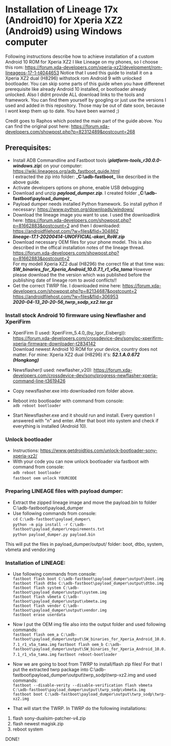 # Installation of Lineage 17x (Android10) for Xperia XZ2 (Android9) using Windows computer
Following instructions describe how to achieve installation of a custom Android 10 ROM for Xperia XZ2
I like Lineage on my phones, so I choose this rom:
https://forum.xda-developers.com/xperia-xz2/development/rom-lineageos-17-1-t4044653
Notice that I used this guide to install it on a Xperia XZ2 dual (H8296) withstock rom Android 9 with unlocked bootloader. You can skip some parts of this guide when you have differenet prerequisite like already Android 10 installed, or bootloader already unlocked. Also I didnt provide ALL download links to the tools and framework. You can find them yourself by googling or just use the versions I used and added in this repository. Those may be out of date soon, because I wont keep them up to date. You have been warned ;)

Credit goes to Raphos which posted the main part of the guide above. You can find the original post here:
https://forum.xda-developers.com/showpost.php?p=82312489&postcount=268


## Prerequisites:
- Install ADB Commandline and Fastboot tools (___platform-tools_r30.0.0-windows.zip___) on your computer: https://wiki.lineageos.org/adb_fastboot_guide.html  
I extracted the zip into folder: ___C:\adb-fastboot\___  like described in the above guide.
- Activate developers options on phone, enable USB debugging
- Download and unzip ___payload_dumper.zip___. I created folder ___C:\adb-fastboot\payload_dumper\___
- Payload dumper needs installed Python framework. So install python if necessary: https://www.python.org/downloads/windows/  
- Download the lineage image you want to use. I used the downloadlink here:
https://forum.xda-developers.com/showpost.php?p=81662883&postcount=2 and then I downloaded:
https://androidfilehost.com/?w=files&flid=304862  
___lineage-17.1-20200414-UNOFFICIAL-akari_RoW.zip___
- Download necessary OEM files for your phone model. This is also described in the offical installation notes of the lineage thread. https://forum.xda-developers.com/showpost.php?p=81662883&postcount=2  
For my modell Xperia XZ2 dual (H8296) the correct file at that time was: 
___SW_binaries_for_Xperia_Android_10.0.7.1_r1_v5a_tama___
However please download the the version which was published before the publishing date of lineage rom to avoid conflicts!!
- Get the correct TWRP file. I downloaded mine here: https://forum.xda-developers.com/showpost.php?p=82134687&postcount=2  
https://androidfilehost.com/?w=files&flid=306953   
___2020-04-13_20-20-56_twrp_sodp_xz2.tar.gz___


### Install stock Android 10 firmware using Newflasher and XperiFirm
- XperiFirm (I used: XperiFirm_5.4.0_(by_Igor_Eisberg)):   
https://forum.xda-developers.com/crossdevice-dev/sony/pc-xperifirm-xperia-firmware-downloader-t2834142  
Download newest Android 10 ROM for your device, country does not matter.  For mine: Xperia XZ2 dual (H8296) it's:  ___52.1.A.0.672 (Hongkong)___

- Newsflasher(I used: newflasher_v20):   https://forum.xda-developers.com/crossdevice-dev/sony/progress-newflasher-xperia-command-line-t3619426
- Copy newsflasher.exe into downloaded rom folder above. 
- Reboot into bootloader with command from console:  
```adb reboot bootloader```
- Start Newsflasher.exe and it should run and install. Every question I answered with "n" and enter.
After that boot into system and check if everything is installed (Android 10).

### Unlock bootloader
- Instructions: https://www.getdroidtips.com/unlock-bootloader-sony-xperia-xz2/
- With your code you can now unlock bootloader via fastboot with command from console:  
```adb reboot bootloader```  
```fastboot oem unlock YOURCODE```

### Preparing LINEAGE files with payload dumper:
- Extract the zipped lineage image and move the payload.bin to folder C:\adb-fastboot\payload_dumper     
- Use following commands from console:  
```cd C:\adb-fastboot\payload_dumper\```  
```python -m pip install -r C:\adb-fastboot\payload_dumper\requirements.txt```    
```python payload_dumper.py payload.bin```    

This will put the files in payload_dumper/output/ folder: boot, dtbo, system, vbmeta and vendor.img  

### Installation of LINEAGE:
- Use following commands from console:  
```fastboot flash boot C:\adb-fastboot\payload_dumper\output\boot.img```  
```fastboot flash dtbo C:\adb-fastboot\payload_dumper\output\dtbo.img```  
```fastboot flash system C:\adb-fastboot\payload_dumper\output\system.img```  
```fastboot flash vbmeta C:\adb-fastboot\payload_dumper\output\vbmeta.img```  
```fastboot flash vendor C:\adb-fastboot\payload_dumper\output\vendor.img```  
```fastboot erase userdata```  
- Now I put the OEM img file also into the output folder and used following commands:  
```fastboot flash oem_a C:\adb-fastboot\payload_dumper\output\SW_binaries_for_Xperia_Android_10.0.7.1_r1_v5a_tama.img``` 
```fastboot flash oem_b C:\adb-fastboot\payload_dumper\output\SW_binaries_for_Xperia_Android_10.0.7.1_r1_v5a_tama.img``` 
```fastboot reboot-bootloader```  
- Now we are going to boot from TWRP to install/flash zip files! For that I put the extracted twrp package into C:\adb-fastboot\payload_dumper\output\twrp_sodp\twrp-xz2.img and used commands:  
```fastboot --disable-verity --disable-verification flash vbmeta C:\adb-fastboot\payload_dumper\output\twrp_sodp\vbmeta.img```  
```fastboot boot C:\adb-fastboot\payload_dumper\output\twrp_sodp\twrp-xz2.img```  

- That will start the TWRP. In TWRP do the following installations:
1. flash sony-dualsim-patcher-v4.zip
2. flash newest magisk.zip
3. reboot system

DONE! 
